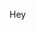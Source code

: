 Hey
<!---
Aivaraszev/Aivaraszev is a ✨ special ✨ repository because its `README.md` (this file) appears on your GitHub profile.
You can click the Preview link to take a look at your changes.
--->
